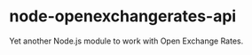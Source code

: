 node-openexchangerates-api
==========================

Yet another Node.js module to work with Open Exchange Rates.
